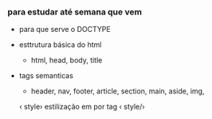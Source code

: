 ### para estudar até semana que vem

- para que serve o DOCTYPE


- esttrutura básica do html
  - html, head, body, title


- tags semanticas 
  - header, nav, footer, article, section, main, aside, img, 


  &#8249; style&#8250;
  estilização em por tag
  &#8249; style/&#8250;